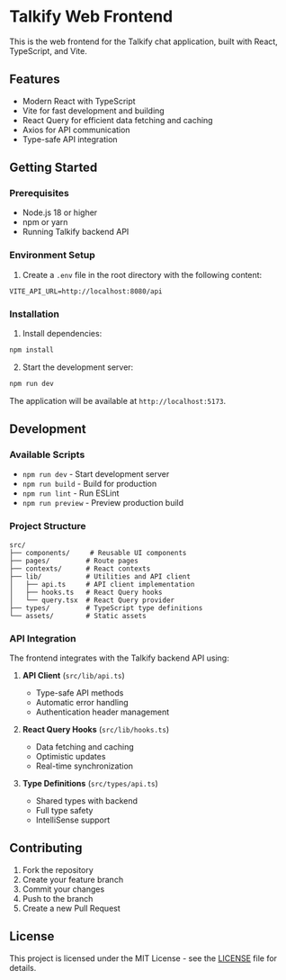 # Talkify Web Frontend

This is the web frontend for the Talkify chat application, built with React, TypeScript, and Vite.

## Features

- Modern React with TypeScript
- Vite for fast development and building
- React Query for efficient data fetching and caching
- Axios for API communication
- Type-safe API integration

## Getting Started

### Prerequisites

- Node.js 18 or higher
- npm or yarn
- Running Talkify backend API

### Environment Setup

1. Create a `.env` file in the root directory with the following content:
```env
VITE_API_URL=http://localhost:8080/api
```

### Installation

1. Install dependencies:
```bash
npm install
```

2. Start the development server:
```bash
npm run dev
```

The application will be available at `http://localhost:5173`.

## Development

### Available Scripts

- `npm run dev` - Start development server
- `npm run build` - Build for production
- `npm run lint` - Run ESLint
- `npm run preview` - Preview production build

### Project Structure

```
src/
├── components/     # Reusable UI components
├── pages/         # Route pages
├── contexts/      # React contexts
├── lib/           # Utilities and API client
│   ├── api.ts     # API client implementation
│   ├── hooks.ts   # React Query hooks
│   └── query.tsx  # React Query provider
├── types/         # TypeScript type definitions
└── assets/        # Static assets
```

### API Integration

The frontend integrates with the Talkify backend API using:

1. **API Client** (`src/lib/api.ts`)
   - Type-safe API methods
   - Automatic error handling
   - Authentication header management

2. **React Query Hooks** (`src/lib/hooks.ts`)
   - Data fetching and caching
   - Optimistic updates
   - Real-time synchronization

3. **Type Definitions** (`src/types/api.ts`)
   - Shared types with backend
   - Full type safety
   - IntelliSense support

## Contributing

1. Fork the repository
2. Create your feature branch
3. Commit your changes
4. Push to the branch
5. Create a new Pull Request

## License

This project is licensed under the MIT License - see the [LICENSE](LICENSE) file for details.
